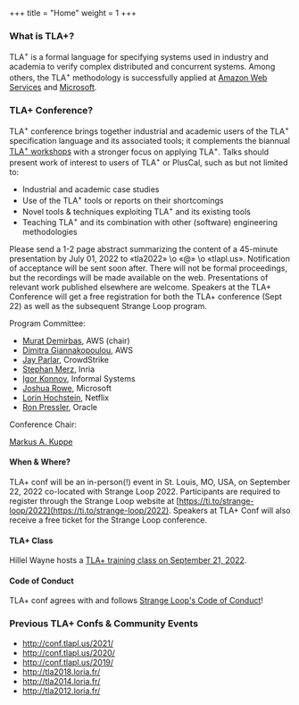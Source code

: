 +++
title = "Home"
weight = 1
+++
<!--
{{% notice note %}} The <a href="/2020/">schedule</a> of the TLA+ Community Event 2020 has been posted! {{% /notice %}}
-->

### What is TLA+?
<!-- Point at industrial success stories of TLA+ (Amazon/Microsoft/...) -->
TLA<sup>+</sup> is a formal language for specifying systems used in industry and academia to verify complex distributed and concurrent systems. Among others, the TLA<sup>+</sup> methodology is successfully applied at [Amazon Web Services](http://lamport.azurewebsites.net/tla/amazon-excerpt.html) and [Microsoft](https://azure.microsoft.com/en-us/blog/azure-cosmos-db-pushing-the-frontier-of-globally-distributed-databases/).

### TLA+ Conference?

TLA<sup>+</sup> conference brings together industrial and academic users of the TLA<sup>+</sup> specification language and its associated tools; it complements the biannual [TLA<sup>+</sup> workshops](http://tla2018.loria.fr/) with a stronger focus on applying TLA<sup>+</sup>. Talks should present work of interest to users of TLA<sup>+</sup> or PlusCal, such as but not limited to:

* Industrial and academic case studies
* Use of the TLA<sup>+</sup> tools or reports on their shortcomings
* Novel tools & techniques exploiting TLA<sup>+</sup> and its existing tools
* Teaching TLA<sup>+</sup> and its combination with other (software) engineering methodologies

Please send a 1-2 page abstract summarizing the content of a 45-minute presentation by July 01, 2022 to «tla2022» \o «@» \o «tlapl.us».  Notification of acceptance will be sent soon after.  There will not be formal proceedings, but the recordings will be made available on the web.  Presentations of relevant work published elsewhere are welcome.  Speakers at the TLA+ Conference will get a free registration for both the TLA+ conference (Sept 22) as well as the subsequent Strange Loop program.

Program Committee:

* [Murat Demirbas](https://cse.buffalo.edu/~demirbas/), AWS (chair)
* [Dimitra Giannakopoulou](https://www.linkedin.com/in/dimitra-giannakopoulou-4bba273/), AWS
* [Jay Parlar](https://www.linkedin.com/in/jay-parlar-ph-d-85365a3/), CrowdStrike
* [Stephan Merz](https://members.loria.fr/Stephan.Merz/), Inria
* [Igor Konnov](https://konnov.github.io), Informal Systems
* [Joshua Rowe](https://github.com/JoshuaRowePhantom), Microsoft
* [Lorin Hochstein](https://lorinhochstein.org), Netflix
* [Ron Pressler](https://twitter.com/pressron), Oracle

Conference Chair: 

[Markus A. Kuppe](https://www.linkedin.com/in/markus-kuppe-643559180)

#### When & Where?

TLA+ conf will be an in-person(!) event in St. Louis, MO, USA, on September 22, 2022 co-located with Strange Loop 2022.  Participants are required to register through the Strange Loop website at [https://ti.to/strange-loop/2022](https://ti.to/strange-loop/2022).  Speakers at TLA+ Conf will also receive a free ticket for the Strange Loop conference.

#### TLA+ Class

Hillel Wayne hosts a [TLA+ training class on September 21, 2022](https://www.thestrangeloop.com/2022/tlaplus-workshop.html).

#### Code of Conduct

TLA+ conf agrees with and follows [Strange Loop's Code of Conduct](https://www.thestrangeloop.com/policies.html)!

### Previous TLA+ Confs & Community Events

* http://conf.tlapl.us/2021/
* http://conf.tlapl.us/2020/
* http://conf.tlapl.us/2019/
* http://tla2018.loria.fr/
* http://tla2014.loria.fr/
* http://tla2012.loria.fr/

